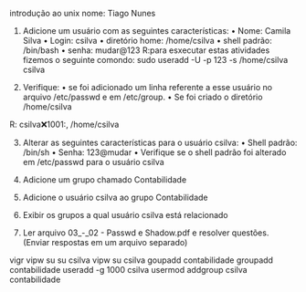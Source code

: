 introdução ao unix 
nome: Tiago Nunes
1. Adicione um usuário com as seguintes características:
• Nome: Camila Silva
• Login: csilva
• diretório home: /home/csilva
• shell padrão: /bin/bash
• senha: mudar@123
R:para esxecutar estas  atividades fizemos o seguinte comondo: sudo useradd -U -p 123 -s /home/csilva csilva

2. Verifique:
• se foi adicionado um linha referente a esse usuário no arquivo /etc/passwd e em
/etc/group.
• Se foi criado o diretório /home/csilva

R: csilva:x:1001:, /home/csilva

3. Alterar as seguintes características para o usuário csilva:
• Shell padrão: /bin/sh
• Senha: 123@mudar
• Verifique se o shell padrão foi alterado em /etc/passwd para o usuário csilva

4. Adicione um grupo chamado Contabilidade

5. Adicione o usuário csilva ao grupo Contabilidade

6. Exibir os grupos a qual usuário csilva está relacionado

7. Ler arquivo 03_-_02 - Passwd e Shadow.pdf e resolver questões. (Enviar respostas em
um arquivo separado)


vigr
vipw
su
su csilva
vipw
su csilva
goupadd contabilidade
groupadd contabilidade
useradd -g 1000 csilva
usermod
addgroup csilva contabilidade

